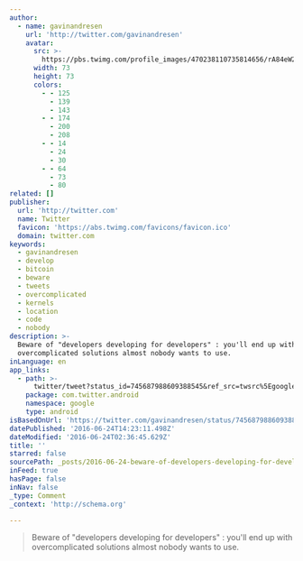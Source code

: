 ```yaml
---
author:
  - name: gavinandresen
    url: 'http://twitter.com/gavinandresen'
    avatar:
      src: >-
        https://pbs.twimg.com/profile_images/470238110735814656/rA84eW2q_bigger.jpeg
      width: 73
      height: 73
      colors:
        - - 125
          - 139
          - 143
        - - 174
          - 200
          - 208
        - - 14
          - 24
          - 30
        - - 64
          - 73
          - 80
related: []
publisher:
  url: 'http://twitter.com'
  name: Twitter
  favicon: 'https://abs.twimg.com/favicons/favicon.ico'
  domain: twitter.com
keywords:
  - gavinandresen
  - develop
  - bitcoin
  - beware
  - tweets
  - overcomplicated
  - kernels
  - location
  - code
  - nobody
description: >-
  Beware of "developers developing for developers" : you'll end up with
  overcomplicated solutions almost nobody wants to use.
inLanguage: en
app_links:
  - path: >-
      twitter/tweet?status_id=745687988609388545&ref_src=twsrc%5Egoogle%7Ctwcamp%5Eandroidseo%7Ctwgr%5Estatus%7Ctwterm%5E745687988609388545
    package: com.twitter.android
    namespace: google
    type: android
isBasedOnUrl: 'https://twitter.com/gavinandresen/status/745687988609388545'
datePublished: '2016-06-24T14:23:11.498Z'
dateModified: '2016-06-24T02:36:45.629Z'
title: ''
starred: false
sourcePath: _posts/2016-06-24-beware-of-developers-developing-for-developers-youll-en.md
inFeed: true
hasPage: false
inNav: false
_type: Comment
_context: 'http://schema.org'

---
```

> Beware of "developers developing for developers" : you'll end up with overcomplicated solutions almost nobody wants to use.